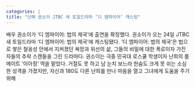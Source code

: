 ```yaml
---
categories: j
title: "신예 권소이 JTBC 새 토일드라마 ‘디 엠파이어’ 캐스팅"
---
```

배우 권소이가 ‘디 엠파이어: 법의 제국’에 출연을 확정했다. 권소이가 오는 24일 JTBC 새 토일드라마 ‘디 엠파이어: 법의 제국’에 캐스팅됐다. ‘디 엠파이어: 법의 제국’은 법으로 쌓은 철옹성 안에서 지켜졌던 욕망과 위선의 삶, 그들의 비밀에 대한 폭로이자 가진 자들의 추락 스캔들을 그린 드라마다. 권소이는 극중 민국대 로스쿨 학생이자 난희의 룸메이트 ‘이아정’ 역을 맡았다. 거절도 못 하고 남 눈치 보느라 한숨도 크게 못 쉬는 소심한 성격을 가졌지만, 자신과 180도 다른 난희를 만나 마음을 열고 그녀에게 도움을 주기 위해